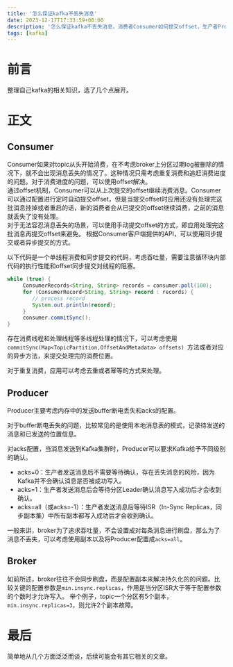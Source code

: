 ```yaml
---
title: '怎么保证kafka不丢失消息'
date: 2023-12-17T17:33:59+08:00
description: '怎么保证kafka不丢失消息，消费者Consumer如何提交offset，生产者Producer如何配置acks，broker副本ISR介绍'
tags: [kafka]
---
```

# 前言
整理自己kafka的相关知识，选了几个点展开。
# 正文
## Consumer
Consumer如果对topic从头开始消费，在不考虑broker上分区过期log被删除的情况下，就不会出现消息丢失的情况了。这种情况只需考虑重复消费和追赶消费进度的问题。对于消费进度的问题，可以使用offset解决。  
通过offset机制，Consumer可以从上次提交的offset继续消费消息。Consumer可以通过配置进行定时自动提交offset，但是当提交offset时应用还没有处理完这批消息挂掉或者重启的话，新的消费者会从已提交的offset继续消费，之前的消息就丢失了没有处理。  
对于无法容忍消息丢失的场景，可以使用手动提交offset的方式，即应用处理完这批消息再提交offset来避免。
根据Consumer客户端提供的API，可以使用同步提交或者异步提交的方式。

以下代码是一个单线程消费和同步提交的代码，考虑吞吐量，需要注意循环块内部代码的执行性能和offset同步提交对线程的阻塞。
```java
while (true) {
     ConsumerRecords<String, String> records = consumer.poll(100);
     for (ConsumerRecord<String, String> record : records) {
        // process record
        System.out.println(record);
     } 
     consumer.commitSync();
}
```
存在消费线程和处理线程等多线程处理的情况下，可以考虑使用`commitSync(Map<TopicPartition,OffsetAndMetadata> offsets)
`方法或者对应的异步方法，来提交处理完的消费位置。

对于重复消费，应用可以考虑去重或者幂等的方式来处理。

## Producer
Producer主要考虑内存中的发送buffer断电丢失和acks的配置。

对于buffer断电丢失的问题，比较常见的是使用本地消息表的模式，记录待发送的消息和已发送的位置信息。

对acks配置，当消息发送到Kafka集群时，Producer可以要求Kafka给予不同级别的确认。
* acks=0：生产者发送消息后不需要等待确认，存在丢失消息的风险，因为Kafka并不会确认消息是否被成功写入。
* acks=1：生产者发送消息后会等待分区Leader确认消息写入成功后才会收到确认。
* acks=all（或acks=-1）：生产者发送消息后等待ISR（In-Sync Replicas，同步副本集）中所有副本都写入成功后才会收到确认。

一般来讲，broker为了追求吞吐量，不会设置成对每条消息进行刷盘，那么为了消息不丢失，可以考虑使用副本以及将Producer配置成`acks=all`。
## Broker
如前所述，broker往往不会同步刷盘，而是配置副本来解决持久化的的问题。比较关键的配置参数是`min.insync.replicas`，作用是当分区ISR大于等于配置参数的个数时才允许写入。
举个例子，topic一个分区有5个副本，`min.insync.replicas=3`，则允许2个副本故障。
# 最后
简单地从几个方面泛泛而谈，后续可能会有其它相关的文章。